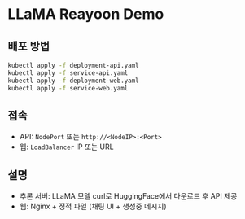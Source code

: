 # LLaMA Reayoon Demo

## 배포 방법

```bash
kubectl apply -f deployment-api.yaml
kubectl apply -f service-api.yaml
kubectl apply -f deployment-web.yaml
kubectl apply -f service-web.yaml
```

## 접속

- API: `NodePort` 또는 `http://<NodeIP>:<Port>`
- 웹: `LoadBalancer` IP 또는 URL

## 설명

- 추론 서버: LLaMA 모델 curl로 HuggingFace에서 다운로드 후 API 제공
- 웹: Nginx + 정적 파일 (채팅 UI + 생성중 메시지)